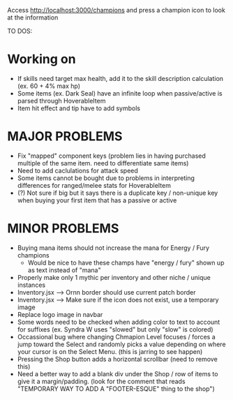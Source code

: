 Access [http://localhost:3000/champions](http://localhost:3000/champions) and press a champion icon to look at the information

TO DOS:

# Working on

- If skills need target max health, add it to the skill description calculation (ex. 60 + 4% max hp)
- Some items (ex. Dark Seal) have an infinite loop when passive/active is parsed through HoverableItem
- Item hit effect and tip have to add symbols

# MAJOR PROBLEMS

- Fix "mapped" component keys (problem lies in having purchased multiple of the same item. need to differentiate same items)
- Need to add caclulations for attack speed
- Some items cannot be bought due to problems in interpreting differences for ranged/melee stats for HoverableItem
- (?) Not sure if big but it says there is a duplicate key / non-unique key when buying your first item that has a passive or active

# MINOR PROBLEMS

- Buying mana items should not increase the mana for Energy / Fury champions
  - Would be nice to have these champs have "energy / fury" shown up as text instead of "mana"
- Properly make only 1 mythic per inventory and other niche / unique instances
- Inventory.jsx --> Ornn border should use current patch border
- Inventory.jsx --> Make sure if the icon does not exist, use a temporary image
- Replace logo image in navbar
- Some words need to be checked when adding color to text to account for suffixes (ex. Syndra W uses "slowed" but only "slow" is colored)
- Occassional bug where changing Chmapion Level focuses / forces a jump toward the Select and randomly picks a value depending on where your cursor is on the Select Menu. (this is jarring to see happen)
- Pressing the Shop button adds a horizontal scrollbar (need to remove this)
- Need a better way to add a blank div under the Shop / row of items to give it a margin/padding. (look for the comment that reads "TEMPORARY WAY TO ADD A "FOOTER-ESQUE" thing to the shop")
